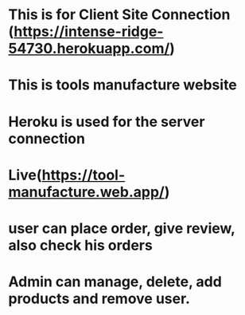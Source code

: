 # This is for Client Site Connection (https://intense-ridge-54730.herokuapp.com/)
# This is tools manufacture website
# Heroku is used for the server connection
# Live(https://tool-manufacture.web.app/)

# user can place order, give review, also check his orders

# Admin can manage, delete, add products and remove user. 
